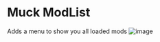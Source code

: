 # Muck ModList
Adds a menu to show you all loaded mods
![image](https://user-images.githubusercontent.com/64277238/155372739-b806445f-a1ee-4239-bdba-a592eb8ff7b4.png)
